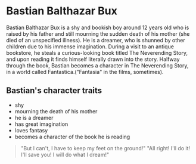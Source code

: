 # Bastian Balthazar Bux 

Bastian Balthazar Bux is a shy and bookish boy around 12 years old who is raised by his father and still mourning the sudden death of his mother (she died of an unspecified illness). 
He is a dreamer, who is shunned by other children due to his immense imagination. 
During a visit to an antique bookstore, he steals a curious-looking book titled The Neverending Story, and upon reading it finds himself literally drawn into the story. 
Halfway through the book, Bastian becomes a character in The Neverending Story, in a world called Fantastica.("Fantasia" in the films, sometimes).

## Bastian's character traits

* shy
* mourning the death of his mother
* he is a dreamer 
* has great imagination
* loves fantasy
* becomes a character of the book he is reading

> "But I can't, I have to keep my feet on the ground!"
> "All right! I'll do it! I'll save you! I will do what I dream!"